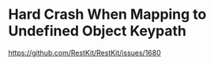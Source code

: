 # Hard Crash When Mapping to Undefined Object Keypath

https://github.com/RestKit/RestKit/issues/1680